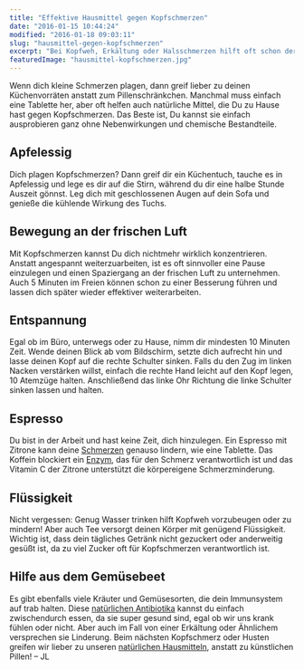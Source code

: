 ```yaml
---
title: "Effektive Hausmittel gegen Kopfschmerzen"
date: "2016-01-15 10:44:24"
modified: "2016-01-18 09:03:11"
slug: "hausmittel-gegen-kopfschmerzen"
excerpt: "Bei Kopfweh, Erkältung oder Halsschmerzen hilft oft schon der Gang in die Küche anstatt der Griff zum Tablettenschrank."
featuredImage: "hausmittel-kopfschmerzen.jpg"
---
```


Wenn dich kleine Schmerzen plagen, dann greif lieber zu deinen Küchenvorräten anstatt zum Pillenschränkchen. Manchmal muss einfach eine Tablette her, aber oft helfen auch natürliche Mittel, die Du zu Hause hast gegen Kopfschmerzen. Das Beste ist, Du kannst sie einfach ausprobieren ganz ohne Nebenwirkungen und chemische Bestandteile.

## Apfelessig

Dich plagen Kopfschmerzen? Dann greif dir ein Küchentuch, tauche es in Apfelessig und lege es dir auf die Stirn, während du dir eine halbe Stunde Auszeit gönnst. Leg dich mit geschlossenen Augen auf dein Sofa und genieße die kühlende Wirkung des Tuchs.

## Bewegung an der frischen Luft

Mit Kopfschmerzen kannst Du dich nichtmehr wirklich konzentrieren. Anstatt angespannt weiterzuarbeiten, ist es oft sinnvoller eine Pause einzulegen und einen Spaziergang an der frischen Luft zu unternehmen. Auch 5 Minuten im Freien können schon zu einer Besserung führen und lassen dich später wieder effektiver weiterarbeiten.

## Entspannung

Egal ob im Büro, unterwegs oder zu Hause, nimm dir mindesten 10 Minuten Zeit. Wende deinen Blick ab vom Bildschirm, setzte dich aufrecht hin und lasse deinen Kopf auf die rechte Schulter sinken. Falls du den Zug im linken Nacken verstärken willst, einfach die rechte Hand leicht auf den Kopf legen, 10 Atemzüge halten. Anschließend das linke Ohr Richtung die linke Schulter sinken lassen und halten.

## Espresso

Du bist in der Arbeit und hast keine Zeit, dich hinzulegen. Ein Espresso mit Zitrone kann deine [Schmerzen](http://www.webmd.com/migraines-headaches/guide/triggers-caffeine) genauso lindern, wie eine Tablette. Das Koffein blockiert ein [Enzym](http://www.moz.de/artikel-ansicht/dg/0/1/1129544/), das für den Schmerz verantwortlich ist und das Vitamin C der Zitrone unterstützt die körpereigene Schmerzminderung.

## Flüssigkeit

Nicht vergessen: Genug Wasser trinken hilft Kopfweh vorzubeugen oder zu mindern! Aber auch Tee versorgt deinen Körper mit genügend Flüssigkeit. Wichtig ist, dass dein tägliches Getränk nicht gezuckert oder anderweitig gesüßt ist, da zu viel Zucker oft für Kopfschmerzen verantwortlich ist.

## Hilfe aus dem Gemüsebeet

Es gibt ebenfalls viele Kräuter und Gemüsesorten, die dein Immunsystem auf trab halten. Diese [natürlichen Antibiotika](https://www.veganblatt.com/natuerliche-antibiotika) kannst du einfach zwischendurch essen, da sie super gesund sind, egal ob wir uns krank fühlen oder nicht. Aber auch im Fall von einer Erkältung oder Ähnlichem versprechen sie Linderung. Beim nächsten Kopfschmerz oder Husten greifen wir lieber zu unseren [natürlichen Hausmitteln](https://www.veganblatt.com/erkaeltung-hausmittel), anstatt zu künstlichen Pillen! – JL